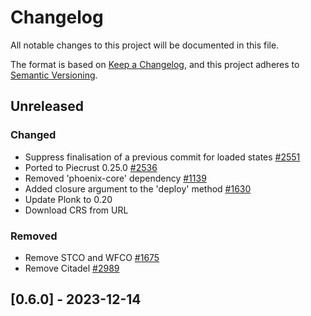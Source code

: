 # Changelog

All notable changes to this project will be documented in this file.

The format is based on [Keep a Changelog](https://keepachangelog.com/en/1.0.0/),
and this project adheres to [Semantic Versioning](https://semver.org/spec/v2.0.0.html).

## Unreleased

### Changed

- Suppress finalisation of a previous commit for loaded states [#2551]
- Ported to Piecrust 0.25.0 [#2536]
- Removed 'phoenix-core' dependency [#1139]
- Added closure argument to the 'deploy' method [#1630]
- Update Plonk to 0.20
- Download CRS from URL

### Removed

- Remove STCO and WFCO [#1675]
- Remove Citadel [#2989]

## [0.6.0] - 2023-12-14

[#2989]: https://github.com/dusk-network/rusk/issues/2989
[#2551]: https://github.com/dusk-network/rusk/issues/2551
[#2536]: https://github.com/dusk-network/rusk/issues/2536
[#1675]: https://github.com/dusk-network/rusk/issues/1675
[#1630]: https://github.com/dusk-network/rusk/issues/1630
[#1139]: https://github.com/dusk-network/rusk/issues/1139
